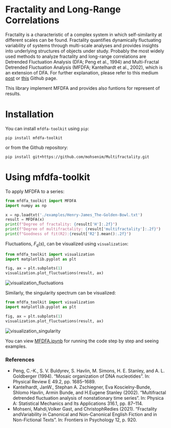 # Fractality and Long-Range Correlations
Fractality is a characteristic of a complex system in which self-similarity at different scales can be found. Fractality quantifies dynamically fluctuating variability of systems through multi-scale analyses and provides insights into underlying structures of objects under study. Probably the most widely used methods to analyze fractality and long-range correlations are Detrended Fluctuation Analysis (DFA; Peng et al., 1994) and Multi-Fractal Detrended Fluctuation Analysis (MFDFA; Kantelhardt et al., 2002), which is an extension of DFA. For further explanation, please refer to this medium [post](https://medium.com/@mohsenim/fractality-and-long-range-correlations-case-studies-and-insights-from-the-textual-domain-81810720c4d1) or [this](https://github.com/mohsenim/Multifractality/blob/main/MFDFA.md) Github page. 

This library implement MFDFA and provides also funtions for represent of results.

# Installation

You can install `mfdfa-toolkit` using `pip`:

```
pip install mfdfa-toolkit
```
or from the Github repository:
```
pip install git+https://github.com/mohsenim/Multifractality.git
```

# Using mfdfa-toolkit
To apply MFDFA to a series:

```python
from mfdfa_toolkit import MFDFA
import numpy as np

x = np.loadtxt('./examples/Henry-James_The-Golden-Bowl.txt')
result = MFDFA(x)
print(f"Degree of fractality: {result['H']:.2f}")
print(f"Degree of multifractality: {result['multifractality']:.2f}")
print(f"Goodness of fit(R2):{result['R2'].mean():.2f}")
```
Fluctuations, $F_q(s)$, can be visualized using `visualization`: 
```python
from mfdfa_toolkit import visualization
import matplotlib.pyplot as plt

fig, ax = plt.subplots(1)
visualization.plot_fluctuations(result, ax)
```
![visualization_fluctuations](./fig/fluctuations.png)


Similarly, the singularity spectrum can be visualized: 
```python
from mfdfa_toolkit import visualization
import matplotlib.pyplot as plt

fig, ax = plt.subplots(1)
visualization.plot_fluctuations(result, ax)
```
![visualization_singularity](./fig/singularity.png)


You can view [MFDFA.ipynb](https://github.com/mohsenim/Multifractality/blob/main/MFDFA.ipynb) for running the code step by step and seeing examples.

### References
*  Peng, C.-K., S. V. Buldyrev, S. Havlin, M. Simons, H. E. Stanley, and A. L. Goldberger (1994). “Mosaic organization of DNA nucleotides”. In: Physical Review E 49.2, pp. 1685–1689.
*  Kantelhardt, JanW., Stephan A. Zschiegner, Eva Koscielny-Bunde, Shlomo Havlin, Armin Bunde, and H.Eugene Stanley (2002). “Multifractal detrended fluctuation analysis of nonstationary time series”. In: Physica A: Statistical Mechanics and Its Applications 316.1, pp. 87–114.
* Mohseni, Mahdi,Volker Gast, and ChristophRedies (2021). “Fractality andVariability in Canonical and Non-Canonical English Fiction and in Non-Fictional Texts”. In: Frontiers in Psychology 12, p. 920.
